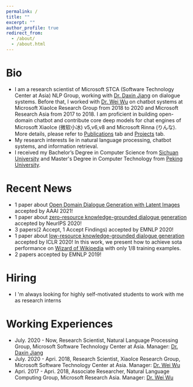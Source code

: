 ```yaml
---
permalink: /
title: ""
excerpt: ""
author_profile: true
redirect_from: 
  - /about/
  - /about.html
---
```



# Bio
* I am a research scientist of Microsoft STCA (Software Technology Center at Asia) NLP Group, working with <a href="https://www.microsoft.com/en-us/research/people/djiang/">Dr. Daxin Jiang</a> on dialogue systems. Before that, I worked with <a href="https://sites.google.com/view/wei-wu-homepage">Dr. Wei Wu</a> on chatbot systems at Microsoft XiaoIce Research Group from 2018 to 2020 and Microsoft Research Asia from 2017 to 2018. I am proficient in building open-domain chatbot and contribute core deep models for chat engines of Microsoft XiaoIce (微软小冰) v5,v6,v8 and Microsoft Rinna (りんな). More details, please refer to <a href="https://nlpxucan.github.io/publications/">Publications</a> tab and <a href="https://nlpxucan.github.io/talks/">Projects</a> tab.
* My research interests lie in natural language processing, chatbot systems, and information retrieval.
* I received my Bachelor’s Degree in Computer Science from [Sichuan University](http://http://scu.edu.cn/) and Master's Degree in Computer Technology from [Peking University](https://www.pku.edu.cn/).

# Recent News
* 1 paper about <a href="https://arxiv.org/pdf/2004.01981.pdf">Open Domain Dialogue Generation with Latent Images</a> accepted by AAAI 2021!
* 1 paper about <a href="https://arxiv.org/abs/2008.12918">zero-resource knowledge-grounded dialogue generation</a> accepted by NeurIPS 2020!
* 3 papers(2 Accept, 1 Accept Findings) accepted by EMNLP 2020!
* 1 paper about <a href="https://openreview.net/forum?id=rJeIcTNtvS">low-resource knowledge-grounded dialogue generation</a> accepted by ICLR 2020! In this work, we present how to achieve sota performance on <a href="https://arxiv.org/abs/1811.01241">Wizard of Wikipedia</a> with only 1/8 training examples. 
* 2 papers accepted by EMNLP 2019!

# Hiring
* I 'm always looking for highly self-motivated students to work with me as research interns

# Working Experiences
* July. 2020 - Now, Research Scientist, Natural Language Processing Group, Microsoft Software Technology Center at Asia. Manager: <a href="https://www.microsoft.com/en-us/research/people/djiang/">Dr. Daxin Jiang</a>
* July. 2020 - Apri. 2018, Research Scientist, XiaoIce Research Group, Microsoft Software Technology Center at Asia. Manager: <a href="https://sites.google.com/view/wei-wu-homepage">Dr. Wei Wu</a>
* Apri. 2017 - Apri. 2018, Associate Researcher, Natural Language Computing Group, Microsoft Research Asia. Manager: <a href="https://sites.google.com/view/wei-wu-homepage">Dr. Wei Wu</a>

